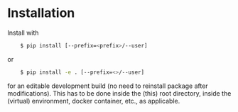 # Installation

Install with
```sh
    $ pip install [--prefix=<prefix>/--user]
```
or
```sh
    $ pip install -e . [--prefix=<>/--user]
```
for an editable development build (no need to reinstall package after modifications).
This has to be done inside the (this) root directory, inside the (virtual) environment, docker container, etc., as applicable.
